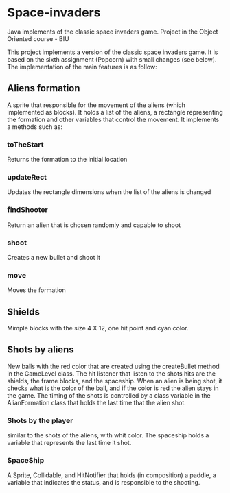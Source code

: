 # Space-invaders
Java implements of the classic space invaders game. Project in the Object Oriented course - BIU

This project implements a version of the classic space invaders game. It is based on the sixth assignment (Popcorn) with small changes (see below). The implementation of the main features is as follow:
## Aliens formation
A sprite that responsible for the movement of the aliens (which implemented as blocks). It holds a list of the aliens, a rectangle representing the formation and other variables that control the movement. It implements a methods such as:
### toTheStart
Returns the formation to the initial location
### updateRect
Updates the rectangle dimensions when the list of the aliens is changed
### findShooter
Return an alien that is chosen randomly and capable to shoot
### shoot 
Creates a new bullet and shoot it
### move 
Moves the formation 
## Shields
Mimple blocks with the size 4 X 12, one hit point and cyan color. 
## Shots by aliens
New balls with the red color that are created using the createBullet method in the GameLevel class. The hit listener that listen to the shots hits are the shields, the frame blocks, and the spaceship. When an alien is being shot, it checks what is the color of the ball, and if the color is red the alien stays in the game.
The timing of the shots is controlled by a class variable in the AlianFormation class that holds the last time that the alien shot.
### Shots by the player
similar to the shots of the aliens, with whit color. The spaceship holds a variable that represents the last time it shot.
### SpaceShip
A Sprite, Collidable, and HitNotifier that holds (in composition) a paddle, a variable that indicates the status, and is responsible to the shooting.
